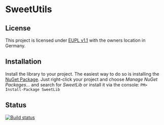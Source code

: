 # SweetUtils

## License
This project is licensed under [EUPL v1.1](https://joinup.ec.europa.eu/page/eupl-text-11-12) with the owners location in Germany.

## Installation
Install the library to your project. The easiest way to do so is installing the [NuGet Package](https://www.nuget.org/packages/SweetLib/). Just right-click your project and choose *Manage NuGet Packages...* and search for *SweetLib* or install it via the console: `PM> Install-Package SweetLib`

## Status
[![Build status](https://ci.appveyor.com/api/projects/status/jw7qvbyt1n9d6xpg?svg=true)](https://ci.appveyor.com/project/Serraniel/sweetlib)
